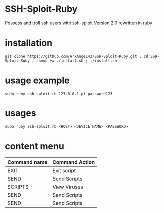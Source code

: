 # SSH-Sploit-Ruby
Possess and troll ssh users with ssh-sploit Version 2.0 rewritten in ruby 
# installation<br> 
`git clone https://github.com/ArkAngeL43/SSH-Sploit-Ruby.git ; cd SSH-Sploit-Ruby ; chmod +x ./install.sh ; ./install.sh`
<br>
# usage example<br>
`sudo ruby ssh-sploit.rb 127.0.0.1 pi password123`
<br>
# usages<br> 
`sudo ruby ssh-sploit.rb <HOST> <DEVICE NAME> <PASSWORD>`
<br>
# content menu 

| Command name  | Command Action |
| ------------- | -------------- |
| EXIT          | Exit script    |
| SEND          | Send Scripts   |
| SCRIPTS       | View Viruses   |
| SEND          | Send Scripts   |
| SEND          | Send Scripts   |

